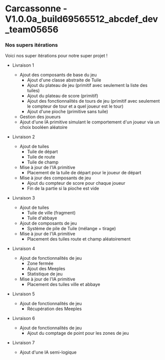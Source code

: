 # Carcassonne - V1.0.0a_build69565512_abcdef_dev_team05656
### Nos supers itérations

Voici nos super itérations pour notre super projet !

- Livraison 1
  - Ajout des composants de base du jeu
    - Ajout d'une classe abstraite de Tuile
    - Ajout du plateau de jeu (primitif avec seulement la liste des tuiles)
    - Ajout du plateau de score (primitif)
    - Ajout des fonctionnalités de tours de jeu (primitif avec seulement le compteur de tour et a quel joueur est le tour)
    - Ajout d'une pioche (primitive sans tuile)
  - Gestion des joueurs
  - Ajout d'une IA primitive simulant le comportement d'un joueur via un choix booléen aléatoire

- Livraison 2
  - Ajout de tuiles
    - Tuile de départ
    - Tuile de route
    - Tuile de champ
  - Mise à jour de l'IA primitive
    - Placement de la tuile de départ pour le joueur de départ
  - Mise à jour des composants de jeu
    - Ajout du compteur de score pour chaque joueur
    - Fin de la partie si la pioche est vide

- Livraison 3
  - Ajout de tuiles
    - Tuile de ville (fragment)
    - Tuile d'abbaye
  - Ajout de composants de jeu
    - Système de pile de Tuile (mélange + tirage)
  - Mise à jour de l'IA  primitive
    - Placement des tuiles route et champ aléatoirement
 
 - Livraison 4
   - Ajout de fonctionnalités de jeu
     - Zone fermée
     - Ajout des Meeples
     - Statistique de jeu
    - Mise à jour de l'IA primitive
      - Placement des tuiles ville et abbaye

  - Livraison 5
    - Ajout de fonctionnalités de jeu
      - Récupération des Meeples
 
  - Livraison 6
    - Ajout de fonctionnalités de jeu
      - Ajout du comptage de point pour les zones de jeu

  - Livraison 7
    - Ajout d'une IA semi-logique
